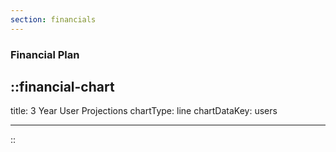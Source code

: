 ```yaml
---
section: financials
---
```


### Financial Plan

## ::financial-chart

title: 3 Year User Projections chartType: line chartDataKey: users

---

::
